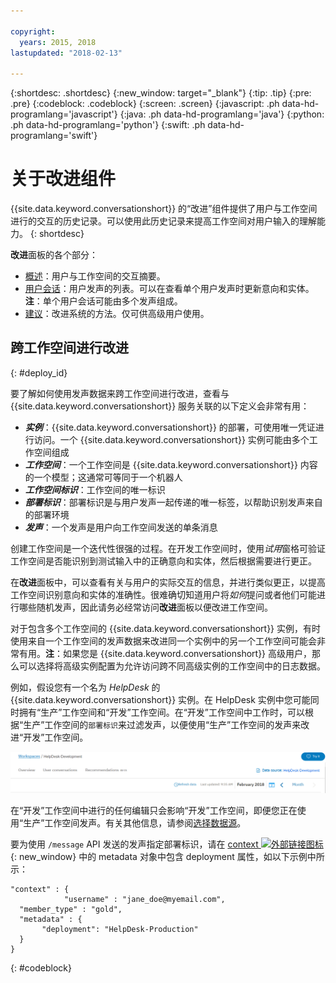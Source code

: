 ```yaml
---

copyright:
  years: 2015, 2018
lastupdated: "2018-02-13"

---
```


{:shortdesc: .shortdesc}
{:new_window: target="_blank"}
{:tip: .tip}
{:pre: .pre}
{:codeblock: .codeblock}
{:screen: .screen}
{:javascript: .ph data-hd-programlang='javascript'}
{:java: .ph data-hd-programlang='java'}
{:python: .ph data-hd-programlang='python'}
{:swift: .ph data-hd-programlang='swift'}

# 关于改进组件

{{site.data.keyword.conversationshort}} 的“改进”组件提供了用户与工作空间进行的交互的历史记录。可以使用此历史记录来提高工作空间对用户输入的理解能力。
{: shortdesc}

**改进**面板的各个部分：

* [概述](logs_oview.html)：用户与工作空间的交互摘要。
* [用户会话](logs_convo.html)：用户发声的列表。可以在查看单个用户发声时更新意向和实体。**注**：单个用户会话可能由多个发声组成。
* [建议](logs_recommend.html)：改进系统的方法。仅可供高级用户使用。

## 跨工作空间进行改进
{: #deploy_id}

要了解如何使用发声数据来跨工作空间进行改进，查看与 {{site.data.keyword.conversationshort}} 服务关联的以下定义会非常有用：

* ***实例***：{{site.data.keyword.conversationshort}} 的部署，可使用唯一凭证进行访问。一个 {{site.data.keyword.conversationshort}} 实例可能由多个工作空间组成
* ***工作空间***：一个工作空间是 {{site.data.keyword.conversationshort}} 内容的一个模型；这通常可等同于一个机器人
* ***工作空间标识***：工作空间的唯一标识
* ***部署标识***：部署标识是与用户发声一起传递的唯一标签，以帮助识别发声来自的部署环境
* ***发声***：一个发声是用户向工作空间发送的单条消息

创建工作空间是一个迭代性很强的过程。在开发工作空间时，使用*试用*窗格可验证工作空间是否能识别到测试输入中的正确意向和实体，然后根据需要进行更正。

在**改进**面板中，可以查看有关与用户的实际交互的信息，并进行类似更正，以提高工作空间识别意向和实体的准确性。很难确切知道用户将*如何*提问或者他们可能进行哪些随机发声，因此请务必经常访问**改进**面板以便改进工作空间。

对于包含多个工作空间的 {{site.data.keyword.conversationshort}} 实例，有时使用来自一个工作空间的发声数据来改进同一个实例中的另一个工作空间可能会非常有用。**注**：如果您是 {{site.data.keyword.conversationshort}} 高级用户，那么可以选择将高级实例配置为允许访问跨不同高级实例的工作空间中的日志数据。

例如，假设您有一个名为 *HelpDesk* 的 {{site.data.keyword.conversationshort}} 实例。在 HelpDesk 实例中您可能同时拥有“生产”工作空间和“开发”工作空间。在“开发”工作空间中工作时，可以根据“生产”工作空间的`部署标识`来过滤发声，以便使用“生产”工作空间的发声来改进“开发”工作空间。

![数据源链接](images/data_source_1.png)

在“开发”工作空间中进行的任何编辑只会影响“开发”工作空间，即便您正在使用“生产”工作空间发声。有关其他信息，请参阅[选择数据源](logs_convo.html#select-source)。

要为使用 `/message` API 发送的发声指定部署标识，请在 [context ![外部链接图标](../../icons/launch-glyph.svg "外部链接图标")](https://www.ibm.com/watson/developercloud/conversation/api/v1/#send_message){: new_window} 中的 metadata 对象中包含 deployment 属性，如以下示例中所示：

```
"context" : {
            "username" : "jane_doe@myemail.com",
  "member_type" : "gold",
  "metadata" : {
       "deployment": "HelpDesk-Production"
  }
}
```
{: #codeblock}
